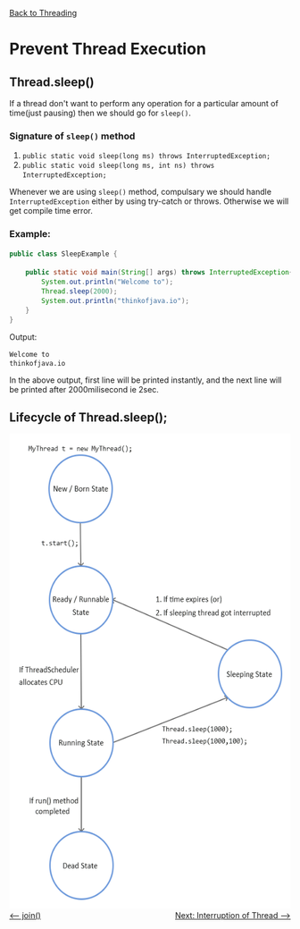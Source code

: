 [Back to Threading](../README.md)
# Prevent Thread Execution

## Thread.sleep()

If a thread don't want to perform any operation for a particular amount of time(just pausing) then we should go for `sleep()`.

### Signature of `sleep()` method
1. `public static void sleep(long ms) throws InterruptedException;`
2. `public static void sleep(long ms, int ns) throws InterruptedException;`

Whenever we are using `sleep()` method, compulsary we should handle `InterruptedException` either by using try-catch or throws. Otherwise we will get compile time error.

### Example:
```java
public class SleepExample {

    public static void main(String[] args) throws InterruptedException{
        System.out.println("Welcome to");
        Thread.sleep(2000);
        System.out.println("thinkofjava.io");
    }
}
```
Output:

```
Welcome to
thinkofjava.io
```

In the above output, first line will be printed instantly, and the next line will be printed after 2000milisecond ie 2sec.


## Lifecycle of Thread.sleep();

<img src="../../../assets/images/threading/thread_sleep.png" width="520" height="850"/>


<div style="float:left">
  <a href="../6_PreventThreadExecution/Thread_join.md" style=""><-- join() </a>
</div>


<div style="float:right">
  <a href="../7_Interruption_of_thread/README.md" style="">Next: Interruption of Thread --> </a>
</div>

<br>